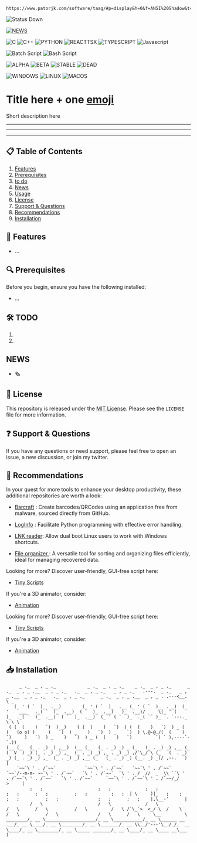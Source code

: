 
```
https://www.patorjk.com/software/taag/#p=display&h=0&f=ANSI%20Shadow&t=MECHA
```

![Status Down](https://img.shields.io/badge/STATUS-DOWN-red?colorA=cyan)

[![NEWS](https://img.shields.io/badge/NEWS-INFO-yellow?style=for-the-badge&colorA=black)](#news)

![C](https://img.shields.io/badge/C-GCC-purple)
![C++](https://img.shields.io/badge/C++-FFC0CB)
![PYTHON](https://img.shields.io/badge/Python-3.10+-blue)
![REACTTSX](https://img.shields.io/badge/REACT-TYPESCRIPT-blue)
![TYPESCRIPT](https://img.shields.io/badge/TYPESCRIPT-blue)
![Javascript](https://img.shields.io/badge/JAVASCRIPT-yellow)

![Batch Script](https://img.shields.io/badge/script-batch-blue)
![Bash Script](https://img.shields.io/badge/script-bash-green)


![ALPHA](https://img.shields.io/badge/ALPHA-red) 
![BETA](https://img.shields.io/badge/VERSION-BETA-orange) 
![STABLE](https://img.shields.io/badge/VERSION-1.0.0-green) 
![DEAD](https://img.shields.io/badge/VERSION-DEAD-grey) 

![WINDOWS](https://img.shields.io/badge/windows-blue)
![LINUX](https://img.shields.io/badge/Debian-LINUX-orange)
![MACOS](https://img.shields.io/badge/MacOS-white) 


# Title here  + one [emoji](https://github.com/ikatyang/emoji-cheat-sheet/blob/master/README.md#computer) 

Short description here

---
---
---

## 📋 Table of Contents

1. [Features](#-features)
2. [Prerequisites](#-prerequisites)
3. [to do](#-todo)
4. [News](#news)
5. [Usage](#-usage)
6. [License](#-license)
7. [Support & Questions](#-support--questions)
8. [Recommendations](#-recommendations)
9. [Installation](#-installation)
   
## 🌟 Features

- ...


## 🔍 Prerequisites

Before you begin, ensure you have the following installed:

- ...


## 🛠️ TODO

1.
2.


## NEWS

- 🗞️ 

## 📜 License

This repository is released under the [MIT License](LICENSE). Please see the `LICENSE` file for more information.


## ❓ Support & Questions

If you have any questions or need support, please feel free to open an issue, a new discussion, or join my twitter.



## 💎 Recommendations  

In your quest for more tools to enhance your desktop productivity, these additional repositories are worth a look:

- [Barcraft](https://github.com/SECRET-GUEST/barcraft) : Create barcodes/QRCodes using an application free from malware, sourced directly from GitHub.

- [LogInfo](https://github.com/SECRET-GUEST/logInfo) : Facilitate Python programming with effective error handling.


- [LNK reader](https://github.com/SECRET-GUEST/windows_link_reader): Allow dual boot Linux users to work with Windows shortcuts.
- [File organizer ](https://github.com/SECRET-GUEST/file_organizer) : A versatile tool for sorting and organizing files efficiently, ideal for managing recovered data.


Looking for more? Discover user-friendly, GUI-free script here: 
- [Tiny Scripts](https://github.com/SECRET-GUEST/tiny-scripts)

If you're a 3D animator, consider:
- [Animation](https://github.com/SECRET-GUEST/animation)


Looking for more? Discover user-friendly, GUI-free script here: 
- [Tiny Scripts](https://github.com/SECRET-GUEST/tiny-scripts)

If you're a 3D animator, consider:
- [Animation](https://github.com/SECRET-GUEST/animation)



## 📥 Installation

```
     _ ._  _ , _ ._            _ ._  _ , _ ._    _ ._  _ , _ ._      _ ._  _ , _ .__  _ , _ ._   ._  _ , _ ._   _ , _ ._   .---.  _ ._   _ , _ .__  _ , _ ._   ._  _ , _ ._      _ ._  _ , _ .__  _ , _ . .---<__. \ _
   (_ ' ( `  )_  .__)        (_ ' ( `  )_  .__ (_ ' ( `  )_  .__)  (_ '    ___   ._( `  )_  .__)  ( `  )_  .__)   )_  .__)/     \(_ ' (    )_  ._( `  )_  .__)  ( `  )_  .__)  (_ ' ( `  )_  ._( `` )_  . `---._  \ \ \
 ( (  (    )   `)  ) _)    ( (  (    )   `)  ) (  (    )   `)  ) _ (  (   (o o) )     )   `)  ) _    )   `)  ) _    `)  ) \.@-@./(  (    )   `)     )   `)  ) _    )   `)  ) _ (  (    )   `)         `) ` ),----`- `.))  
(__ (_   (_ . _) _) ,__)  (__ (_   (_ . _) _) _ (_   (_ . _) _) ,__ (_   (  V  ) _) (_ . _) _) ,_  (_ . _) _) ,_ . _) _) ,/`\_/`\ (_   (  . _) _) (_ . _) _) ,_  (_ . _) _) ,__ (_   (_ . _) _) (__. _) _)/ ,--.   )  |
    `~~`\ ' . /`~~`           `~~`\ ' . /`~~`   `~~`\ ' . /`~~`     `~~`/--m-m- ~~`\ ' . /`~~`   `\ ' . /`~~`  `\ ' . /  //  _  \\ ``\ '  . /`~~`\ ' . /`~~`   `\ ' . /`~~`     `~~`\ ' . /`~~`\ ' . /`~~/_/    >     |
         ;   ;                     ;   ;             ;   ;               ;   ;      ;   ;          ;   ;         ;   ;  | \     )|_   ;    ;      ;   ;          ;   ;               ;   ;      ;   ;    |,\__-'      |
         /   \                     /   \             /   \               /   \      /   \          /   \         /   \ /`\_`>  <_/ \  /    \      /   \          /   \               /   \      /   \     \__         \
________/_ __ \___________________/_ __ \___________/_ __ \______ __ ___/_ __ \____/_ __ \________/_ __ \_______/_ __ \\__/'---'\__/_/_  __ \____/_ __ \________/_ __ \_____ _______/_ __ \____/_ __ \____ __\___      )
```

